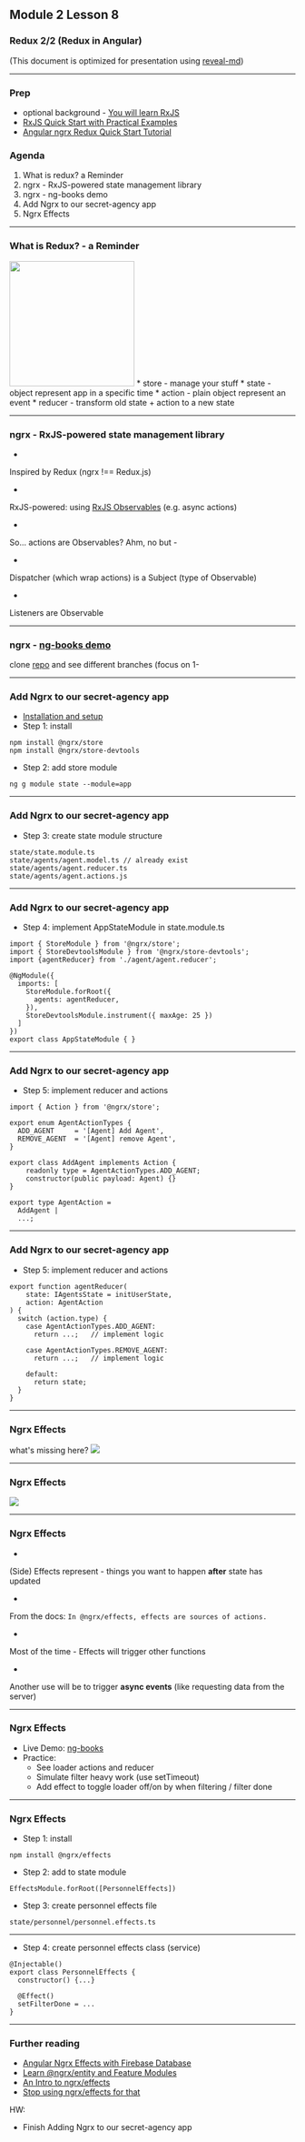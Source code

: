 ## Module 2 Lesson 8
### Redux 2/2 (Redux in Angular)

(This document is optimized for presentation using [reveal-md](https://github.com/webpro/reveal-md))

---

### Prep
* optional background - [You will learn RxJS](https://www.youtube.com/watch?v=uQ1zhJHclvs)
* [RxJS Quick Start with Practical Examples](https://www.youtube.com/watch?v=2LCo926NFLI)
* [Angular ngrx Redux Quick Start Tutorial](https://www.youtube.com/watch?v=f97ICOaekNU)

### Agenda
1. What is redux? a Reminder
2. ngrx - RxJS-powered state management library
3. ngrx - ng-books demo
4. Add Ngrx to our secret-agency app
5. Ngrx Effects

---

### What is Redux? - a Reminder

<img src="./assets/redux.png" height="220px">
* store - manage your stuff
* state - object represent app in a specific time
* action - plain object represent an event
* reducer - transform old state + action to a new state

---

### ngrx - RxJS-powered state management library
* <!-- .element: class="fragment" -->
Inspired by Redux (ngrx !== Redux.js)

* <!-- .element: class="fragment" -->
RxJS-powered: using [RxJS Observables](https://www.youtube.com/watch?v=uQ1zhJHclvs) (e.g. async actions)

* <!-- .element: class="fragment" -->
So... actions are Observables?
Ahm, no but -

* <!-- .element: class="fragment" -->
Dispatcher (which wrap actions) is a Subject (type of Observable)

* <!-- .element: class="fragment" -->
Listeners are Observable

---

### ngrx - [ng-books demo](https://github.com/demo-projects/ng-books/)
clone [repo](https://github.com/demo-projects/ng-books/) and see different branches (focus on 1-

---

### Add Ngrx to our secret-agency app
* [Installation and setup](https://github.com/ngrx/platform/blob/master/docs/store/README.md#installation)
* Step 1: install
```
npm install @ngrx/store
npm install @ngrx/store-devtools
```
* Step 2: add store module
```
ng g module state --module=app
```

---
### Add Ngrx to our secret-agency app

* Step 3: create state module structure
```
state/state.module.ts
state/agents/agent.model.ts // already exist
state/agents/agent.reducer.ts
state/agents/agent.actions.js
```

---
### Add Ngrx to our secret-agency app

* Step 4: implement AppStateModule in state.module.ts

```
import { StoreModule } from '@ngrx/store';
import { StoreDevtoolsModule } from '@ngrx/store-devtools';
import {agentReducer} from './agent/agent.reducer';

@NgModule({
  imports: [
    StoreModule.forRoot({
      agents: agentReducer,
    }),
    StoreDevtoolsModule.instrument({ maxAge: 25 })
  ]
})
export class AppStateModule { }
```


---
### Add Ngrx to our secret-agency app

* Step 5: implement reducer and actions

```
import { Action } from '@ngrx/store';

export enum AgentActionTypes {
  ADD_AGENT     = '[Agent] Add Agent',
  REMOVE_AGENT  = '[Agent] remove Agent',
}

export class AddAgent implements Action {
    readonly type = AgentActionTypes.ADD_AGENT;
    constructor(public payload: Agent) {}
}

export type AgentAction =
  AddAgent |
  ...;
```
---

### Add Ngrx to our secret-agency app

* Step 5: implement reducer and actions
```
export function agentReducer(
    state: IAgentsState = initUserState,
    action: AgentAction
) {
  switch (action.type) {
    case AgentActionTypes.ADD_AGENT:
      return ...;   // implement logic

    case AgentActionTypes.REMOVE_AGENT:
      return ...;   // implement logic

    default:
      return state;
  }
}
```

---
### Ngrx Effects

what's missing here?
<img src="./assets/redux.png">

---
### Ngrx Effects

<img src="./assets/redux_effects.png" style="margin:0">


---
### Ngrx Effects
* <!-- .element: class="fragment" -->
(Side) Effects represent - things you want to happen **after** state has updated

* <!-- .element: class="fragment" -->
From the docs: `In @ngrx/effects, effects are sources of actions.`

* <!-- .element: class="fragment" -->
Most of the time - Effects will trigger other functions

* <!-- .element: class="fragment" -->
Another use will be to trigger **async events** (like requesting data from the server)

---

### Ngrx Effects
* Live Demo: [ng-books](https://github.com/demo-projects/ng-books/blob/02_book_browser_feature/src/app/features/book-browser/effects/books.effects.ts)
* Practice:
    - See loader actions and reducer
    - Simulate filter heavy work (use setTimeout)
    - Add effect to toggle loader off/on by
    when filtering / filter done

---
### Ngrx Effects
* Step 1: install
```
npm install @ngrx/effects
```
* Step 2: add to state module
```
EffectsModule.forRoot([PersonnelEffects])
```
* Step 3: create personnel effects file
```
state/personnel/personnel.effects.ts
```

---
* Step 4: create personnel effects class (service)
```
@Injectable()
export class PersonnelEffects {
  constructor() {...}

  @Effect()
  setFilterDone = ...
}
```
---

### Further reading
* [Angular Ngrx Effects with Firebase Database](https://www.youtube.com/watch?v=13nWhUndQo4)
* [Learn @ngrx/entity and Feature Modules](https://www.youtube.com/watch?v=8Wy1AqY5gqE)
* [An Intro to ngrx/effects](https://medium.com/front-end-hacking/an-intro-to-ngrx-effects-ngrx-store-with-angular-4-c55c4d1d5baf)
* [Stop using ngrx/effects for that](https://medium.com/@m3po22/stop-using-ngrx-effects-for-that-a6ccfe186399)

HW:
* Finish Adding Ngrx to our secret-agency app